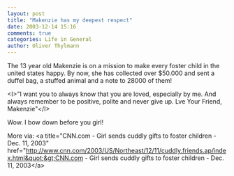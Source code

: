 ```yaml
---
layout: post
title: "Makenzie has my deepest respect"
date: 2003-12-14 15:16
comments: true
categories: Life in General
author: Oliver Thylmann
---
```



The 13 year old Makenzie is on a mission to make every foster child in the united states happy. By now, she has collected over $50.000 and sent a duffel bag, a stuffed animal and a note to 28000 of them! 

&lt;I&gt;&quot;I want you to always know that you are loved, especially by me. And always remember to be positive, polite and never give up. Lve Your Friend, Makenzie&quot;&lt;/I&gt;

Wow. I bow down before you girl!

More via: &lt;a title=&quot;CNN.com - Girl sends cuddly gifts to foster children - Dec. 11, 2003&quot; href=&quot;http://www.cnn.com/2003/US/Northeast/12/11/cuddly.friends.ap/index.html&quot;&gt;CNN.com - Girl sends cuddly gifts to foster children - Dec. 11, 2003&lt;/a&gt;


